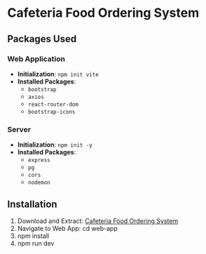 # Cafeteria Food Ordering System

## Packages Used

### Web Application
- **Initialization**: `npm init vite`
- **Installed Packages**:
  - `bootstrap`
  - `axios`
  - `react-router-dom`
  - `bootstrap-icons`

### Server
- **Initialization**: `npm init -y`
- **Installed Packages**:
  - `express`
  - `pg`
  - `cors`
  - `nodemon`

## Installation

1. Download and Extract: [Cafeteria Food Ordering System](https://github.com/AndreJohnNgay/CafeteriaFoodOrderingSystem.git)
2. Navigate to Web App: cd web-app
3. npm install
4. npm run dev

